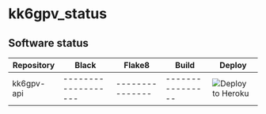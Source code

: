 # kk6gpv_status

## Software status

| Repository     | Black        | Flake8      | Build         | Deploy        |
| -------------- | ------------ | ----------- | ------------- | ------------- |
| kk6gpv-api | ------------------- | --------------- | ---------------- | ![Deploy to Heroku](https://github.com/areed145/kk6gpv-api/workflows/Deploy%20to%20Heroku/badge.svg) |
